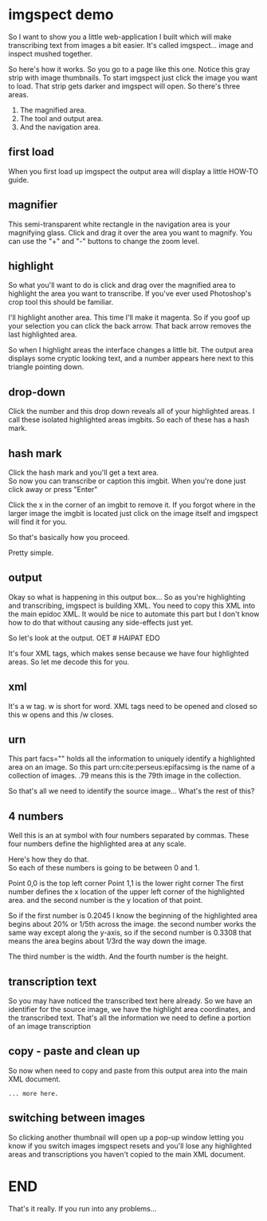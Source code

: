 # imgspect demo

So I want to show you a little web-application I built which will make transcribing text from images a bit easier.
	It's called imgspect... image and inspect mushed together.
	
So here's how it works.
So you go to a page like this one.
Notice this gray strip with image thumbnails.
To start imgspect just click the image you want to load.
That strip gets darker and imgspect will open.
So there's three areas.

1. The magnified area.
2. The tool and output area.
3. And the navigation area.

## first load
When you first load up imgspect the output area will display a little HOW-TO guide.

## magnifier
This semi-transparent white rectangle in the navigation area is your magnifying glass.
Click and drag it over the area you want to magnify.
You can use the "+" and "-" buttons to change the zoom level.

## highlight
So what you'll want to do is click and drag over the magnified area to highlight the area you want to transcribe.
If you've ever used Photoshop's crop tool this should be familiar.

I'll highlight another area.  This time I'll make it magenta.
So if you goof up your selection you can click the back arrow.
That back arrow removes the last highlighted area.

So when I highlight areas the interface changes a little bit.
The output area displays some cryptic looking text, and a number appears here next to this triangle pointing down.

## drop-down
Click the number and this drop down reveals all of your highlighted areas.
I call these isolated highlighted areas imgbits.
So each of these has a hash mark.

## hash mark
Click the hash mark and you'll get a text area.  
So now you can transcribe or caption this imgbit.
When you're done just click away or press "Enter"

Click the x in the corner of an imgbit to remove it.
If you forgot where in the larger image the imgbit is located just click on the image itself and imgspect will find it for you.

So that's basically how you proceed.

Pretty simple.

## output
Okay so what is happening in this output box...
So as you're highlighting and transcribing, imgspect is building XML.
You need to copy this XML into the main epidoc XML.
It would be nice to automate this part but I don't know how to do that without causing any side-effects just yet.

So let's look at the output.
	<w facs="urn:cite:perseus:epifacsimg.79@0.1984,0.4142,0.1334,0.0654">OET</w>
	<w facs="urn:cite:perseus:epifacsimg.79@0.5138,0.4222,0.1541,0.0614">#</w>
	<w facs="urn:cite:perseus:epifacsimg.79@0.0627,0.5113,0.1037,0.0488">HAIPAT</w>
	<w facs="urn:cite:perseus:epifacsimg.79@0.1711,0.5224,0.0480,0.0377">EDO</w>
	
It's four XML tags, which makes sense because we have four highlighted areas.
So let me decode this for you.

## xml
It's a w tag.  w is short for word.  XML tags need to be opened and closed so this w opens and this /w closes.

## urn
This part facs="" holds all the information to uniquely identify a highlighted area on an image.
So this part urn:cite:perseus:epifacsimg is the name of a collection of images.
.79 means this is the 79th image in the collection.

So that's all we need to identify the source image...
What's the rest of this?

## 4 numbers
Well this is an at symbol with four numbers separated by commas.
These four numbers define the highlighted area at any scale.

Here's how they do that.  
So each of these numbers is going to be between 0 and 1.

Point 0,0 is the top left corner
Point 1,1 is the lower right corner
The first number defines the x location of the upper left corner of the highlighted area.
and the second number is the y location of that point.

So if the first number is 0.2045 I know the beginning of the highlighted area begins about 20% or 1/5th across the image.
the second number works the same way except along the y-axis, 
so if the second number is 0.3308 that means the area begins about 1/3rd the way down the image.

The third number is the width.
And the fourth number is the height.

## transcription text
So you may have noticed the transcribed text here already.
So we have an identifier for the source image, we have the highlight area coordinates, and the transcribed text.
That's all the information we need to define a portion of an image transcription

## copy - paste and clean up
So now when need to copy and paste from this output area into the main XML document.

	... more here.
 
## switching between images
So clicking another thumbnail will open up a pop-up window letting you know if you switch images imgspect resets and you'll lose any highlighted areas and transcriptions you haven't copied to the main XML document.

# END
That's it really.
If you run into any problems...

